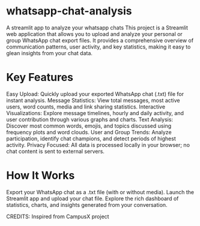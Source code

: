 # whatsapp-chat-analysis
A streamlit app to analyze your whatsapp chats
This project is a Streamlit web application that allows you to upload and analyze your personal or group WhatsApp chat export files. It provides a comprehensive overview of communication patterns, user activity, and key statistics, making it easy to glean insights from your chat data.

# Key Features
Easy Upload: Quickly upload your exported WhatsApp chat (.txt) file for instant analysis.
Message Statistics: View total messages, most active users, word counts, media and link sharing statistics.
Interactive Visualizations: Explore message timelines, hourly and daily activity, and user contribution through various graphs and charts.
Text Analysis: Discover most common words, emojis, and topics discussed using frequency plots and word clouds.
User and Group Trends: Analyze participation, identify chat champions, and detect periods of highest activity.
Privacy Focused: All data is processed locally in your browser; no chat content is sent to external servers.

# How It Works
Export your WhatsApp chat as a .txt file (with or without media).
Launch the Streamlit app and upload your chat file.
Explore the rich dashboard of statistics, charts, and insights generated from your conversation.

CREDITS: Inspired from CampusX project
